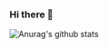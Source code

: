 ### Hi there 👋
![Anurag's github stats](https://github-readme-stats.vercel.app/api?username=anuraghazra&show_icons=true&theme=radical)
<!--
**AlphaNull16299/AlphaNull16299** is a ✨ _special_ ✨ repository because its `README.md` (this file) appears on your GitHub profile.

Here are some ideas to get you started:

- 🔭 I’m currently working on ...
- 🌱 I’m currently learning ...
- 👯 I’m looking to collaborate on ...
- 🤔 I’m looking for help with ...
- 💬 Ask me about ...
- 📫 How to reach me: ...
- 😄 Pronouns: ...
- ⚡ Fun fact: ...
-->
